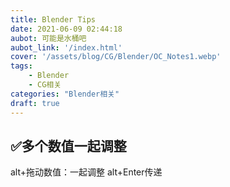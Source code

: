 ```yaml
---
title: Blender Tips
date: 2021-06-09 02:44:18
aubot: 可能是水桶吧
aubot_link: '/index.html'
cover: '/assets/blog/CG/Blender/OC_Notes1.webp'
tags: 
    - Blender
    - CG相关
categories: "Blender相关"
draft: true
---
```


## ✅多个数值一起调整
  alt+拖动数值：一起调整
  alt+Enter传递